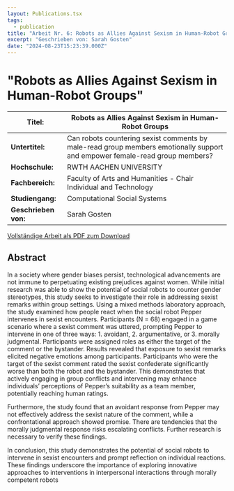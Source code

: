 ```yaml
---
layout: Publications.tsx
tags:
  - publication
title: "Arbeit Nr. 6: Robots as Allies Against Sexism in Human-Robot Groups"
excerpt: "Geschrieben von: Sarah Gosten"
date: "2024-08-23T15:23:39.000Z"
---
```


# "Robots as Allies Against Sexism in Human-Robot Groups"

<table class="table table-striped">
<thead>
<tr>
<th><strong>Titel:</strong></th>
<th>Robots as Allies Against Sexism in Human-Robot Groups</th>
</tr>
</thead>
<tbody>
<tr>
<td><strong>Untertitel:</strong></td>
<td>Can robots countering sexist comments by male-read group members emotionally support and empower female-read group members?</td>
</tr>
<tr>
<td><strong>Hochschule:</strong></td>
<td>RWTH AACHEN UNIVERSITY</td>
</tr>
<tr>
<td><strong>Fachbereich:</strong></td>
<td>Faculty of Arts and Humanities - Chair Individual and Technology</td>
</tr>
<tr>
<td><strong>Studiengang:</strong></td>
<td>Computational Social Systems</td>
</tr>
<tr>
<td><strong>Geschrieben von:</strong></td>
<td>Sarah Gosten</td>
</tr>
</tbody>
</table>

[Vollständige Arbeit als PDF zum Download](/arbeiten/arbeit-6_robots-as-allies-against-sexism-in-human-robot-groups.pdf)

## Abstract

In a society where gender biases persist, technological advancements are not immune to perpetuating existing prejudices against women. While initial research was
able to show the potential of social robots to counter gender stereotypes, this study
seeks to investigate their role in addressing sexist remarks within group settings.
Using a mixed methods laboratory approach, the study examined how people react
when the social robot Pepper intervenes in sexist encounters. Participants (N = 68) engaged in a game scenario where a sexist comment was uttered, prompting
Pepper to intervene in one of three ways: 1. avoidant, 2. argumentative, or 3.
morally judgmental. Participants were assigned roles as either the target of the
comment or the bystander. Results revealed that exposure to sexist remarks elicited
negative emotions among participants. Participants who were the target of the
sexist comment rated the sexist confederate significantly worse than both the robot
and the bystander. This demonstrates that actively engaging in group conflicts and
intervening may enhance individuals’ perceptions of Pepper’s suitability as a team
member, potentially reaching human ratings.

Furthermore, the study found that an avoidant response from Pepper may not effectively address the sexist nature of the comment, while a confrontational approach
showed promise. There are tendencies that the morally judgmental response risks
escalating conflicts. Further research is necessary to verify these findings.

In conclusion, this study demonstrates the potential of social robots to intervene
in sexist encounters and prompt reflection on individual reactions. These findings
underscore the importance of exploring innovative approaches to interventions in
interpersonal interactions through morally competent robots
